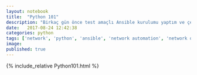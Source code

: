 ```yaml
---
layout: notebook
title:  "Python 101"
description: "Birkaç gün önce test amaçlı Ansible kurulumu yaptım ve çeşitli denemeler yapmaya başladım. Deneyimlerim ile ilgili notları burada tutuyorum."
date:   2017-08-24 12:42:38
categories: python
tags: ['network', 'python', 'ansible', 'network automation', 'network orchestration']
image:
published: true
---
```

{% include_relative Python101.html %}
